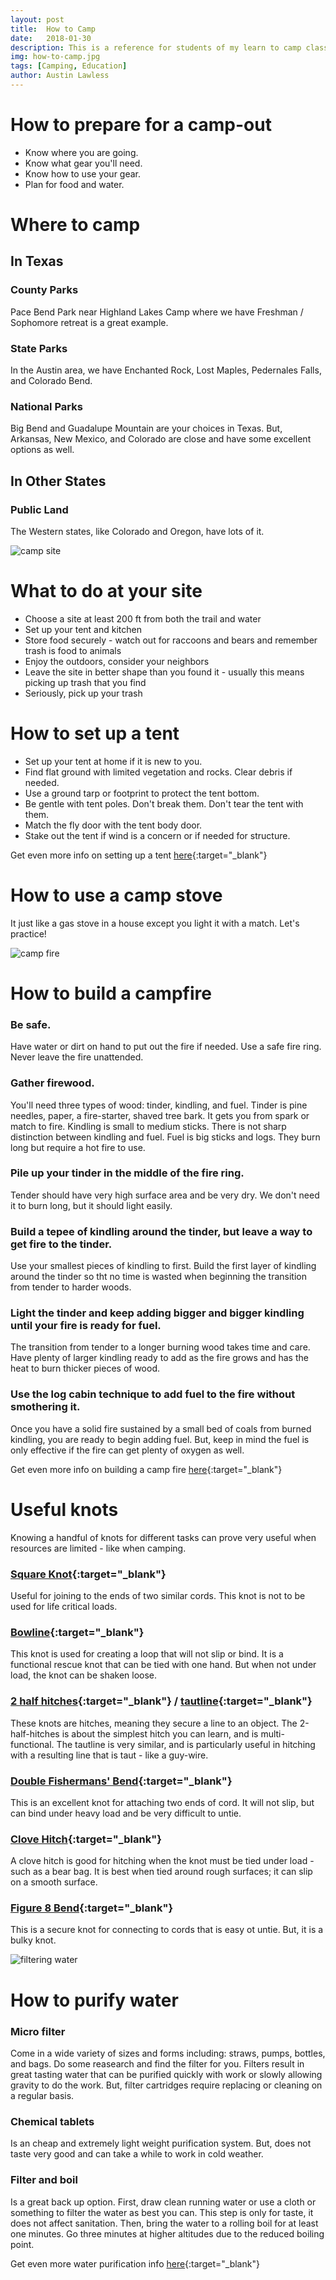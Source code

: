 ```yaml
---
layout: post
title:  How to Camp
date:   2018-01-30
description: This is a reference for students of my learn to camp class at REACH Winter Retreat 2018
img: how-to-camp.jpg
tags: [Camping, Education]
author: Austin Lawless
---
```


# How to prepare for a camp-out
* Know where you are going.
* Know what gear you'll need.
* Know how to use your gear.
* Plan for food and water.


# Where to camp
## In Texas
### County Parks
Pace Bend Park near Highland Lakes Camp where we have Freshman / Sophomore retreat is a great example.
### State Parks
In the Austin area, we have Enchanted Rock, Lost Maples, Pedernales Falls, and Colorado Bend.
### National Parks
Big Bend and Guadalupe Mountain are your choices in Texas. But, Arkansas, New Mexico, and Colorado are close and have some excellent options as well.
## In Other States
### Public Land
The Western states, like Colorado and Oregon, have lots of it.


![camp site](/assets/img/camp-site.jpg)

# What to do at your site
* Choose a site at least 200 ft from both the trail and water
* Set up your tent and kitchen
* Store food securely - watch out for raccoons and bears  and remember trash is food to animals
* Enjoy the outdoors, consider your neighbors
* Leave the site in better shape than you found it - usually this means picking up trash that you find
* Seriously, pick up your trash


# How to set up a tent
* Set up your tent at home if it is new to you.
* Find flat ground with limited vegetation and rocks. Clear debris if needed.
* Use a ground tarp or footprint to protect the tent bottom.
* Be gentle with tent poles. Don't break them. Don't tear the tent with them.
* Match the fly door with the tent body door.
* Stake out the tent if wind is a concern or if needed for structure.

Get even more info on setting up a tent [here](https://www.rei.com/learn/expert-advice/tent-set-up.html){:target="_blank"}


# How to use a camp stove
It just like a gas stove in a house except you light it with a match. Let's practice!

![camp fire](/assets/img/camp-fire.jpg)

# How to build a campfire
### Be safe.
Have water or dirt on hand to put out the fire if needed. Use a safe fire ring. Never leave the fire unattended.
### Gather firewood.
You'll need three types of wood: tinder, kindling, and fuel. Tinder is pine needles, paper, a fire-starter, shaved tree bark. It gets you from spark or match to fire. Kindling is small to medium sticks. There is not sharp distinction between kindling and fuel. Fuel is big sticks and logs. They burn long but require a hot fire to use.
### Pile up your tinder in the middle of the fire ring.
Tender should have very high surface area and be very dry. We don't need it to burn long, but it should light easily.
### Build a tepee of kindling around the tinder, but leave a way to get fire to the tinder.
Use your smallest pieces of kindling to first. Build the first layer of kindling around the tinder so tht no time is wasted when beginning the transition from tender to harder woods.
### Light the tinder and keep adding bigger and bigger kindling until your fire is ready for fuel.
The transition from tender to a longer burning wood takes time and care. Have plenty of larger kindling ready to add as the fire grows and has the heat to burn thicker pieces of wood.
### Use the log cabin technique to add fuel to the fire without smothering it.
Once you have a solid fire sustained by a small bed of coals from burned kindling, you are ready to begin adding fuel. But, keep in mind the fuel is only effective if the fire can get plenty of oxygen as well.

Get even more info on building a camp fire [here](https://www.rei.com/learn/expert-advice/campfire-basics.html){:target="_blank"}

# Useful knots
Knowing a handful of knots for different tasks can prove very useful when resources are limited - like when camping.
### [Square Knot](http://www.animatedknots.com/reef/){:target="_blank"}
Useful for joining to the ends of two similar cords. This knot is not to be used for life critical loads.
### [Bowline](http://www.animatedknots.com/bowline/){:target="_blank"}
This knot is used for creating a loop that will not slip or bind. It is a functional rescue knot that can be tied with one hand. But when not under load, the knot can be shaken loose.
### [2 half hitches](http://www.animatedknots.com/roundturn/){:target="_blank"} / [tautline](http://www.animatedknots.com/midshipmans/){:target="_blank"}
These knots are hitches, meaning they secure a line to an object. The 2-half-hitches is about the simplest hitch you can learn, and is multi-functional. The tautline is very similar, and is particularly useful in hitching with a resulting line that is taut - like a guy-wire.
### [Double Fishermans' Bend](http://www.animatedknots.com/doublefishermans/){:target="_blank"}
This is an excellent knot for attaching two ends of cord. It will not slip, but can bind under heavy load and be very difficult to untie.
### [Clove Hitch](http://www.animatedknots.com/cloveend/){:target="_blank"}
A clove hitch is good for hitching when the knot must be tied under load - such as a bear bag. It is best when tied around rough surfaces; it can slip on a smooth surface.
### [Figure 8 Bend](http://www.animatedknots.com/fig8join/){:target="_blank"}
This is a secure knot for connecting to cords that is easy ot untie. But, it is a bulky knot.

![filtering water](/assets/img/filtering-water.jpg)

# How to purify water 
### Micro filter
Come in a wide variety of sizes and forms including: straws, pumps, bottles, and bags. Do some reasearch and find the filter for you. Filters result in great tasting water that can be purified quickly with work or slowly allowing gravity to do the work. But, filter cartridges require replacing or cleaning on a regular basis.
### Chemical tablets
Is an cheap and extremely light weight purification system. But, does not taste very good and can take a while to work in cold weather.
### Filter and boil
Is a great back up option. First, draw clean running water or use a cloth or something to filter the water as best you can. This step is only for taste, it does not affect sanitation. Then, bring the water to a rolling boil for at least one minutes. Go three minutes at higher altitudes due to the reduced boiling point. 

Get even more water purification info [here](https://www.rei.com/learn/expert-advice/water-treatment-backcountry.html){:target="_blank"}